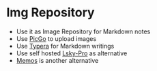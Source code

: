 # Img Repository

- Use it as Image Repository for Markdown notes
- Use [PicGo](https://github.com/Molunerfinn/PicGo) to upload images
- Use [Typera](https://typora.io/) for Markdown writings
- Use self hosted [Lsky-Pro](https://github.com/lsky-org/lsky-pro) as alternative
- [Memos](https://github.com/usememos/memos) is another alternative
 
